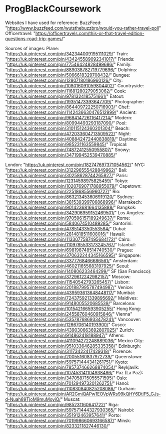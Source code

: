 # ProgBlackCoursework
Websites I have used for reference: 
BuzzFeed: "https://www.buzzfeed.com/wutsthebuzzbro/would-you-rather-travel-poll"
Officertravel: "https://officertravels.com/this-or-that-travel-edition-questions-road-trip-games/"


Sources of images: 
Plane: "https://uk.pinterest.com/pin/342344009195111029/"
Train: "https://uk.pinterest.com/pin/434245589092341017/"
Friends: "https://uk.pinterest.com/pin/77546424828499686/"
Family: "https://uk.pinterest.com/pin/889038782719779696/"
Dolphins: "https://uk.pinterest.com/pin/5066618329708432/"
Bungee: "https://uk.pinterest.com/pin/12807180186960126/"
City: "https://uk.pinterest.com/pin/108016091059804402/"
Countryside: "https://uk.pinterest.com/pin/11681280279053062/"
Cook: "https://uk.pinterest.com/pin/9781324185751661/"
Eatout: "https://uk.pinterest.com/pin/19351473393647709/"
Photographer: "https://uk.pinterest.com/pin/864409722250716903/"
Chef: "https://uk.pinterest.com/pin/1142436630476512999/"
Ancient: "https://uk.pinterest.com/pin/968414726116417214/"
Modern: "https://uk.pinterest.com/pin/80994493293187090/"
Pool: "https://uk.pinterest.com/pin/310115124360201304/"
Beach: "https://uk.pinterest.com/pin/472033604713509522/"
Night: "https://uk.pinterest.com/pin/408842472440838819/"
Daytime: "https://uk.pinterest.com/pin/985231163559845/"
Tropical: "https://uk.pinterest.com/pin/74872412550955807/"
Snowy: "https://uk.pinterest.com/pin/347199452539470885/"


London: "https://uk.pinterest.com/pin/182747697371054562/"
NYC: "https://uk.pinterest.com/pin/312296555428849962/"
Bali: "https://uk.pinterest.com/pin/30258628744265827/"
Paris: "https://uk.pinterest.com/pin/12314598975825459/"
Tokyo: "https://uk.pinterest.com/pin/1020769071788955079/"
Capetown: "https://uk.pinterest.com/pin/2251868556960727/"
Rio: "https://uk.pinterest.com/pin/863213453606919120/"
Sydney: "https://uk.pinterest.com/pin/381539399706868996/"
Marrakech: "https://uk.pinterest.com/pin/901423681664135888/"
Bangkok: "https://uk.pinterest.com/pin/342906959152469501/"
Los Angeles: "https://uk.pinterest.com/pin/970596157189249637/"
Rome: "https://uk.pinterest.com/pin/5840674510489285/"
Santorini: "https://uk.pinterest.com/pin/4785143350553584/"
Dubai: "https://uk.pinterest.com/pin/2814818511608016/"
Hawaii: "https://uk.pinterest.com/pin/1133077587495684172/"
Cairo: "https://uk.pinterest.com/pin/1109785533173245767/"
Istanbul: "https://uk.pinterest.com/pin/698198748514740530/"
Prague: "https://uk.pinterest.com/pin/370632244345166595/"
Singapore: "https://uk.pinterest.com/pin/3377768466686561/"
Amsterdam: "https://uk.pinterest.com/pin/460211655683197925/"
Seoul: "https://uk.pinterest.com/pin/140806233464299/"
SF (San Francisco): "https://uk.pinterest.com/pin/3729612242982157/"
Moscow: "https://uk.pinterest.com/pin/11540542793265457/"
Lisbon: "https://uk.pinterest.com/pin/201887995787494987/"
Venice: "https://uk.pinterest.com/pin/439593613648448117/"
Mumbai: "https://uk.pinterest.com/pin/724375921339895692/"
Maldives: "https://uk.pinterest.com/pin/9148005520685539/"
Barcelona: "https://uk.pinterest.com/pin/101542166593905255/"
Hong Kong: "https://uk.pinterest.com/pin/24558760460915846/"
Vienna" "https://uk.pinterest.com/pin/535787686933478241/"
Vancouver: "https://uk.pinterest.com/pin/1266706140193900/"
Cusco: "https://uk.pinterest.com/pin/439030663692807025/"
Zurich: "https://uk.pinterest.com/pin/914862418188947/"
Athens: "https://uk.pinterest.com/pin/411094272248889036/"
Mexico City: "https://uk.pinterest.com/pin/951033646285335358/"
Edinburgh: "https://uk.pinterest.com/pin/31173422417429318/"
Florence: "https://uk.pinterest.com/pin/20055160837972739/"
Queenstown: "https://uk.pinterest.com/pin/597571444341261751/"
Kyoto: "https://uk.pinterest.com/pin/785737466268874054/"
Reykjavik: "https://uk.pinterest.com/pin/107453141104938486/"
Paz (La Paz): "https://uk.pinterest.com/pin/347058715055571595/"
Oslo: "https://uk.pinterest.com/pin/701294973201262751/"
Hanoi: "https://uk.pinterest.com/pin/110830840825208086/"
Durham: "https://uk.pinterest.com/pin/AR2GmiQAPw1EOVpWRs99kQHY6DtlF5_GJs-d-Nuah89TjoM9muMoyiQ/"
Muscat: "https://uk.pinterest.com/pin/985231160641722/"
Riga: "https://uk.pinterest.com/pin/597571444327930365/"
Nairobi: "https://uk.pinterest.com/pin/351912463957641/"
Porto: "https://uk.pinterest.com/pin/701998660693166587/"
Minsk: "https://uk.pinterest.com/pin/8233211827446130/"
